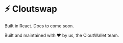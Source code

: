 # ⚡️ Cloutswap

Built in React. Docs to come soon.

Built and maintained with ❤️ by us, the CloutWallet team.
